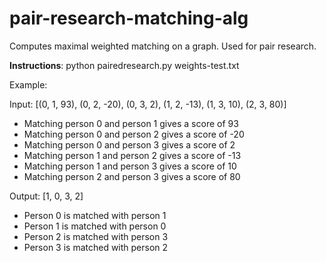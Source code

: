 # pair-research-matching-alg
Computes maximal weighted matching on a graph. Used for pair research.


**Instructions**: python pairedresearch.py weights-test.txt


Example:

Input: [(0, 1, 93), (0, 2, -20), (0, 3, 2), (1, 2, -13), (1, 3, 10), (2, 3, 80)]
* Matching person 0 and person 1 gives a score of 93
* Matching person 0 and person 2 gives a score of -20
* Matching person 0 and person 3 gives a score of 2
* Matching person 1 and person 2 gives a score of -13
* Matching person 1 and person 3 gives a score of 10
* Matching person 2 and person 3 gives a score of 80


Output: [1, 0, 3, 2]
* Person 0 is matched with person 1
* Person 1 is matched with person 0
* Person 2 is matched with person 3
* Person 3 is matched with person 2